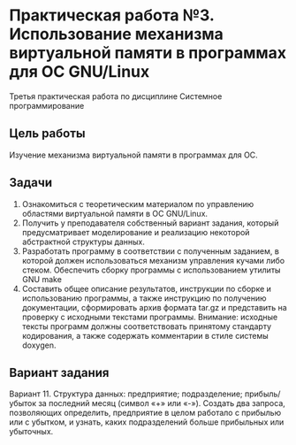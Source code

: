 # Практическая работа №3. Использование механизма виртуальной памяти в программах для ОС GNU/Linux

Третья практическая работа по дисциплине Системное программирование

## Цель работы

Изучение механизма виртуальной памяти в программах для ОС.

## Задачи

1. Ознакомиться с теоретическим материалом по управлению областями виртуальной памяти в ОС GNU/Linux.
2. Получить у преподавателя собственный вариант задания, который предусматривает моделирование и реализацию некоторой
   абстрактной структуры данных.
3. Разработать программу в соответствии с полученным заданием, в которой должен использоваться механизм управления
   кучами либо стеком. Обеспечить сборку программы с использованием утилиты GNU make
4. Составить общее описание результатов, инструкции по сборке и использованию программы, а также инструкцию по получению
   документации, сформировать архив формата tar.gz и представить на проверку с исходными текстами программы. Внимание:
   исходные тексты программ должны соответствовать принятому стандарту кодирования, а также содержать комментарии в
   стиле системы doxygen.

## Вариант задания

Вариант 11. Структура данных: предприятие; подразделение; прибыль/убыток
за последний месяц (символ «+» или «-»). Создать два запроса, позволяющих
определить, предприятие в целом работало с прибылью или с убытком, и
узнать, каких подразделений больше прибыльных или убыточных.
